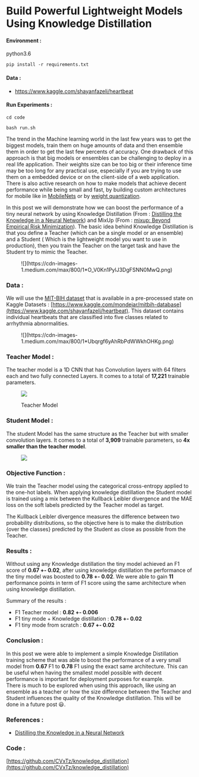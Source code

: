 # Build Powerful Lightweight Models Using Knowledge Distillation

#### Environment :

python3.6

```
pip install -r requirements.txt
```

#### Data :

* <https://www.kaggle.com/shayanfazeli/heartbeat>

#### Run Experiments :

```
cd code

bash run.sh
```


The trend in the Machine learning world in the last few years was to get the biggest models, train them on huge amounts of data and then ensemble them in order to get the last few percents of accuracy. One drawback of this approach is that big models or ensembles can be challenging to deploy in a real life application. Their weights size can be too big or their inference time may be too long for any practical use, especially if you are trying to use them on a embedded device or on the client-side of a web application.  
There is also active research on how to make models that achieve decent performance while being small and fast, by building custom architectures for mobile like in [MobileNets](https://arxiv.org/pdf/1704.04861.pdf) or by [weight quantization](https://arxiv.org/abs/1609.07061).

In this post we will demonstrate how we can boost the performance of a tiny neural network by using Knowledge Distillation (From : [Distilling the Knowledge in a Neural Network](https://arxiv.org/abs/1503.02531)) and MixUp (From : [mixup: Beyond Empirical Risk Minimization](https://arxiv.org/abs/1710.09412)). The basic idea behind Knowledge Distillation is that you define a Teacher (which can be a single model or an ensemble) and a Student ( Which is the lightweight model you want to use in production), then you train the Teacher on the target task and have the Student try to mimic the Teacher.

<figure name="8a43" id="8a43" class="graf graf--figure graf-after--p">

<div class="aspectRatioPlaceholder is-locked" style="max-width: 481px; max-height: 161px;">![](https://cdn-images-1.medium.com/max/800/1*O_V0Kn1PylJ3DgFSNN0MwQ.png)</div>

</figure>

### Data :

We will use the [MIT-BIH dataset](https://physionet.org/content/mitdb/1.0.0/) that is available in a pre-processed state on Kaggle Datasets : [https://www.kaggle.com/mondejar/mitbih-database](https://www.kaggle.com/shayanfazeli/heartbeat). This dataset contains individual heartbeats that are classified into five classes related to arrhythmia abnormalities.

<figure name="7353" id="7353" class="graf graf--figure graf-after--p">

<div class="aspectRatioPlaceholder is-locked" style="max-width: 700px; max-height: 450px;">![](https://cdn-images-1.medium.com/max/800/1*Ubqrgf6yAhRbPdWWkhOHKg.png)</div>

</figure>

### Teacher Model :

The teacher model is a 1D CNN that has Convolution layers with 64 filters each and two fully connected Layers. It comes to a total of **17,221** trainable parameters.

<figure name="67b7" id="67b7" class="graf graf--figure graf-after--p">

![](https://cdn-images-1.medium.com/max/800/1*HMstZf6FboC9pXiD4QlWPQ.png)

<figcaption class="imageCaption">Teacher Model</figcaption>

</figure>

### Student Model :

The student Model has the same structure as the Teacher but with smaller convolution layers. It comes to a total of **3,909** trainable parameters, so **4x smaller than the teacher model**.

<figure name="83bc" id="83bc" class="graf graf--figure graf-after--p">

![](https://cdn-images-1.medium.com/max/800/1*uKjZR6BoNQrZvGTI9kJ80g.png)

</figure>

### Objective Function :

We train the Teacher model using the categorical cross-entropy applied to the one-hot labels. When applying knowledge distillation the Student model is trained using a mix between the Kullback Leibler divergence and the MAE loss on the soft labels predicted by the Teacher model as target.

The Kullback Leibler divergence measures the difference between two probability distributions, so the objective here is to make the distribution {over the classes} predicted by the Student as close as possible from the Teacher.

### Results : 

Without using any Knowledge distillation the tiny model achieved an F1 score of **0.67 +- 0.02**, after using knowledge distillation the performance of the tiny model was boosted to **0.78 +- 0.02**. We were able to gain **11** performance points in term of F1 score using the same architecture when using knowledge distillation.

Summary of the results :

*   F1 Teacher model : **0.82 +- 0.006**
*   F1 tiny mode + Knowledge distillation : **0.78 +- 0.02**
*   F1 tiny mode from scratch : **0.67 +- 0.02**

### Conclusion :

In this post we were able to implement a simple Knowledge Distillation training scheme that was able to boost the performance of a very small model from **0.67** F1 to **0.78** F1 using the exact same architecture. This can be useful when having the smallest model possible with decent performance is important for deployment purposes for example.  
There is much to be explored when using this approach, like using an ensemble as a teacher or how the size difference between the Teacher and Student influences the quality of the Knowledge distillation. This will be done in a future post 😃.

### References : 

*   [Distilling the Knowledge in a Neural Network](https://arxiv.org/pdf/1503.02531.pdf)

### Code :

[https://github.com/CVxTz/knowledge_distillation](https://github.com/CVxTz/knowledge_distillation)
